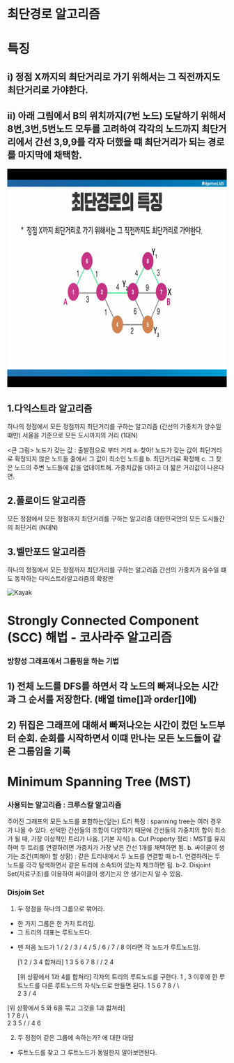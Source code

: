최단경로 알고리즘
=
# 특징
## i) 정점 X까지의 최단거리로 가기 위해서는 그 직전까지도 최단거리로 가야한다.
## ii) 아래 그림에서 B의 위치까지(7번 노드) 도달하기 위해서 8번,3번,5번노드 모두를 고려하여 각각의 노드까지 최단거리에서 간선 3,9,9를 각자 더했을 떄 최단거리가 되는 경로를 마지막에 채택함.
<img src="./nearestDistance.png" width="800px" height="500px" ></img>

1.다익스트라 알고리즘
--------------------
 하나의 정점에서 모든 정점까지 최단거리를 구하는 알고리즘 (간선의 가중치가 양수일 떄만)
 서울을 기준으로 모든 도시까지의 거리 (1대N)
 
 <큰 그림>
 노드가 갖는 값 : 출발점으로 부터 거리
 a. 찾아! 노드가 갖는 값이 최단거리로 확정되지 않은 노드들 중에서 그 값이 최소인 노드를 
 b. 최단거리로 확정해
 c. 그 찾은 노드의 주변 노드들에 값을 업데이트해. 가중치값을 더하고 더 짧은 거리값이 나온다면.
 
2.플로이드 알고리즘
--------------------
모든 정점에서 모든 정점까지 최단거리를 구하는 알고리즘
대한민국안의 모든 도시들간의 최단거리 (N대N)

3.벨만포드 알고리즘
-------------------
하나의 정점에서 모든 정점까지 최단거리를 구하는 알고리즘
간선의 가중치가 음수일 떄도 동작하는 다익스트라알고리즘의 확장판

![Kayak][logo]

[logo]: url "To go kayaking."

Strongly Connected Component (SCC) 해법 - 코사라주 알고리즘
=
### 방향성 그래프에서 그룹핑을 하는 기법
## 1) 전체 노드를 DFS를 하면서 각 노드의 빠져나오는 시간과 그 순서를 저장한다. (배열 time[]과 order[]에)
## 2) 뒤집은 그래프에 대해서 빠져나오는 시간이 컸던 노드부터 순회. 순회를 시작하면서 이떄 만나는 모든 노드들이 같은 그룹임을 기록


Minimum Spanning Tree (MST)
=
### 사용되는 알고리즘 : 크루스칼 알고리즘
주어진 그래프의 모든 노드를 포함하는(덮는) 트리
특징 : spanning tree는 여러 경우가 나올 수 있다. 선택한 간선들의 조합이 다양하기 때문에
 간선들의 가중치의 합이 최소가 될 때, 가장 이상적인 트리가 나옴.
[기본 지식]
a. Cut Property 정리 : MST를 유지하며 두 트리를 연결하려면 가중치가 가장 낮은 간선 1개를 채택하면 됨.
b. 싸이클이 생기는 조건(피해야 할 상황) : 같은 트리내에서 두 노드를 연결할 때
   b-1. 연결하려는 두 노드를 각각 탐색하면서 같은 트리에 소속되어 있는지 체크하면 됨.
   b-2. Disjoint Set(자료구조)를 이용하여 싸이클이 생기는지 안 생기는지 알 수 있음. 

### Disjoin Set
1. 두 정점을 하나의 그룹으로 묶어라.
 - 한 가지 그룹은 한 가지 트리임.
 - 그 트리의 대표는 루트노드다.
 * 맨 처음 노드가 1 / 2 / 3 / 4 / 5 / 6 / 7 / 8 이라면 각 노드가 루트노드임.
   
   [1 2 / 3 4 합쳐라]
    1    3    5    6    7    8
   /    /
  2    4 
 
   [위 상황에서 1과 4를 합쳐라]
   각자의 트리의 루트노드를 구한다. 1 , 3
   이후에 한 루트노드를 다른 루트노드의 자식노드로 만들면 된다.
    1    5    6    7    8
   /  \  
  2    3
      /
     4 
     
  [위 상황에서 5 와 6을 묶고 그것을 1과 합쳐라]  
     1          7    8
   /  \   \
  2    3   5
      /    /
     4    6
 
2. 두 정점이 같은 그룹에 속하는가? 에 대한 대답
 - 루트노드를 찾고 그 루트노드가 동일한지 알아보면된다.
 
 









